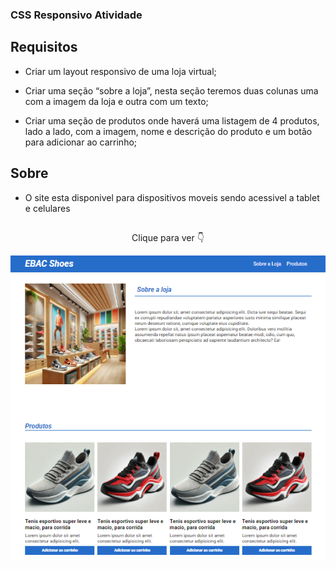 ### CSS Responsivo Atividade

## Requisitos

- Criar um layout responsivo de uma loja virtual;

- Criar uma seção “sobre a loja”, nesta seção teremos duas colunas uma com a imagem da loja e outra com um texto;

- Criar uma seção de produtos onde haverá uma listagem de 4 produtos, lado a lado, com a imagem, nome e descrição do produto e um botão para adicionar ao carrinho;

## Sobre

- O site esta disponivel para dispositivos moveis sendo acessivel a tablet e celulares

##

<p align="center">Clique para ver 👇</p>

<p align="center">
    <a href="">
        <img src="images/ebacShoes.png" alt="Imagem do Site EBAC Shoes"></img>
    </a>
</p>